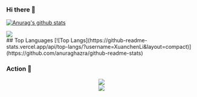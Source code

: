 ### Hi there 👋
<!--
**XuanchenLi/XuanchenLi** is a ✨ _special_ ✨ repository because its `README.md` (this file) appears on your GitHub profile.

Here are some ideas to get you started:

- 🔭 I’m currently working on ...
- 🌱 I’m currently learning ...
- 👯 I’m looking to collaborate on ...
- 🤔 I’m looking for help with ...
- 💬 Ask me about ...
- 📫 How to reach me: ...
- 😄 Pronouns: ...
- ⚡ Fun fact: ...
-->
[![Anurag's github stats](https://github-readme-stats.vercel.app/api?username=XuanchenLi&show_icons=true&theme=tokyonight "![Anurag's github stats")](https://github.com/anuraghazra/github-readme-stats)
<div align="left"> <img src="https://visitor-badge.glitch.me/badge?page_id=XuanchenLi" /> </div>
<!-- profile-3d-contrib -->
## Top Languages
[![Top Langs](https://github-readme-stats.vercel.app/api/top-langs/?username=XuanchenLi&layout=compact)](https://github.com/anuraghazra/github-readme-stats)


### Action 🚀
<div align="center"> <img src="https://github-readme-streak-stats.herokuapp.com/?user=XuanchenLi&theme=dark&hide_border=true" /> </div>
<div align="center"> <img src="https://activity-graph.herokuapp.com/graph?username=XuanchenLi&theme=xcode" /> </div>
